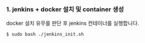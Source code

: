### 1. jenkins + docker 설치 및 container 생성

docker 설치 유무를 판단 후 jenkins 컨테이너를 실행합니다.

```bash
$ sudo bash ./jenkins_init.sh
```